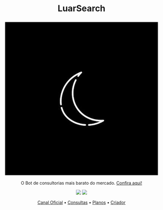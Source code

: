 # <p align="center">LuarSearch

<p align="center">
  <img src="https://github.com/LuarSearch/LuarSearch/blob/main/IMG_20220603_230913_187.jpg">
</p>

<p align="center">O Bot de consultorias mais barato do mercado. <a href="https://t.me/luarsearchbot">Confira aqui!</a>

<div align="center">
  <img src="https://img.shields.io/badge/Ruby-CC342D?style=for-the-badge&logo=ruby&logoColor=white">
  <img src="https://img.shields.io/badge/Python-14354C?style=for-the-badge&logo=python&logoColor=white">

<p align="center">
  <a href="https://t.me/luarsearchxd">Canal Oficial</a> •
  <a href="https://github.com/LuarSearch/LuarSearch/consultas/main.md">Consultas</a> •
  <a href="https://github.com/LuarSearch/LuarSearch/blob/main/planos.md">Planos</a> •
  <a href="https://github.com/Kiny-Kiny">Criador</a>
</p>
